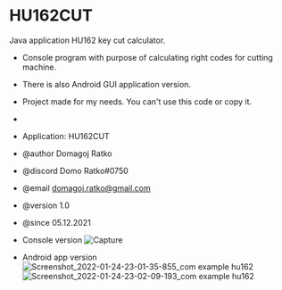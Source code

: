 # HU162CUT
Java application HU162 key cut calculator.

* Console program with purpose of calculating right codes for cutting machine.
* There is also Android GUI application version. 
* Project made for my needs. You can't use this code or copy it.
* 
* Application: HU162CUT
* @author Domagoj Ratko
* @discord Domo Ratko#0750
* @email domagoj.ratko@gmail.com
* @version 1.0
* @since 05.12.2021

* Console version
![Capture](https://user-images.githubusercontent.com/62218857/150873135-080eca95-9f43-406f-87cd-5473c9ae7e4b.PNG)

* Android app version
![Screenshot_2022-01-24-23-01-35-855_com example hu162](https://user-images.githubusercontent.com/62218857/150873186-390be545-5f26-44ee-8089-8e9a08e96ba1.jpg)
![Screenshot_2022-01-24-23-02-09-193_com example hu162](https://user-images.githubusercontent.com/62218857/150873193-c51c8bc5-9c80-43ce-80b1-4500b1905957.jpg)

